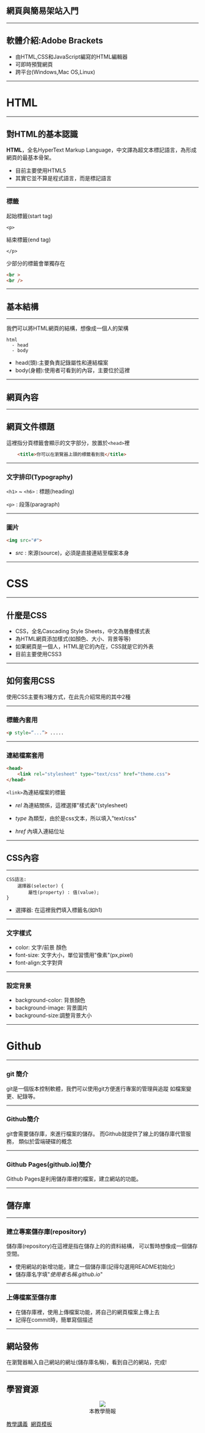 ## 網頁與簡易架站入門

----

## 軟體介紹:Adobe Brackets
* 由HTML,CSS和JavaScript編寫的HTML編輯器
* 可即時預覽網頁
* 跨平台(Windows,Mac OS,Linux)

----

# HTML

----

## 對HTML的基本認識

**HTML**，全名HyperText Markup Language，中文譯為超文本標記語言，為形成網頁的最基本骨架。
* 目前主要使用HTML5
* 其實它並不算是程式語言，而是標記語言

---

### 標籤
起始標籤(start tag)
```
<p>
```

結束標籤(end tag)
```
</p>
```

少部分的標籤會單獨存在
```html
<br >
<br /> 
```


----

## 基本結構

----

我們可以將HTML網頁的結構，想像成一個人的架構
```none
html
  - head
  - body
```
*	head(頭):主要負責記錄屬性和連結檔案
*	body(身體):使用者可看到的內容，主要位於這裡

----

## 網頁內容

----

## 網頁文件標題
這裡指分頁標籤會顯示的文字部分，放置於`<head>`裡
```html
    <title>你可以在瀏覽器上頭的標籤看到我</title>
```

---

### 文字排印(Typography)

`<h1>` ~ `<h6>` : 標題(heading)

`<p>` : 段落(paragraph)

---

### 圖片
```html
<img src="#">
```
* *src* : 來源(source)，必須是直接連結至檔案本身

----

# CSS

----

## 什麼是CSS
* CSS，全名Cascading Style Sheets，中文為層疊樣式表
* 為HTML網頁添加樣式(如顏色、大小、背景等等)
* 如果網頁是一個人，HTML是它的內在，CSS就是它的外表
* 目前主要使用CSS3

----

## 如何套用CSS
使用CSS主要有3種方式，在此先介紹常用的其中2種

----

### 標籤內套用
```html
<p style=”...”> .....
```

---

### 連結檔案套用
```html
<head>
    <link rel="stylesheet" type="text/css" href="theme.css">
</head>
```
`<link>`為連結檔案的標籤

* *rel* 為連結關係，這裡選擇"樣式表"(stylesheet)

* *type* 為類型，由於是css文本，所以填入"text/css"

* *href* 內填入連結位址

----

## CSS內容

---

```
CSS語法:
	選擇器(selector) {
		屬性(property) : 值(value);
}
```
* 選擇器: 在這裡我們填入標籤名(如h1)

----

### 文字樣式
* color: 文字/前景 顏色
* font-size: 文字大小，單位習慣用"像素"(px,pixel)
* font-align:文字對齊

---

### 設定背景
* background-color: 背景顏色
* background-image: 背景圖片
* background-size:調整背景大小

----

# Github

----

### git 簡介
git是一個版本控制軟體，我們可以使用git方便進行專案的管理與追蹤
如檔案變更、紀錄等。

---

### Github簡介
git會需要儲存庫，來進行檔案的儲存。
而Github就提供了線上的儲存庫代管服務，
類似於雲端硬碟的概念

---

### Github Pages(github.io)簡介
Github Pages是利用儲存庫裡的檔案，建立網站的功能。

----

## 儲存庫

----

### 建立專案儲存庫(repository)
儲存庫(repository)在這裡是指在儲存上的的資料結構，
可以暫時想像成一個儲存空間。

* 使用網站的新增功能，建立一個儲存庫(記得勾選用README初始化)
* 儲存庫名字填"*使用者名稱.github.io*"

---

### 上傳檔案至儲存庫
* 在儲存庫裡，使用上傳檔案功能，將自己的網頁檔案上傳上去
* 記得在commit時，簡單寫個描述

----

## 網站發佈
在瀏覽器輸入自己網站的網址(儲存庫名稱)，看到自己的網站，完成!

----

## 學習資源
<div style="margin:0px auto;text-align:center;">
<img src="./files/web-tutorial_qrcode.png"><br>本教學簡報</div>

[教學講義](https://github.com/fanlan1210/website-tutorial)&nbsp;
[網頁模板](https://html5up.net)